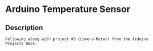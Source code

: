 # Arduino Temperature Sensor

## Description

    Following along with project #3 (Love-o-Meter) from the Arduino Projects Book.



